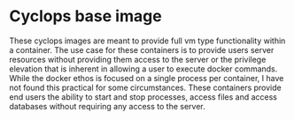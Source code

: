 # Cyclops base image
These cyclops images are meant to provide full vm type functionality within a container.  The use case for these containers is to provide users server resources without providing them access to the server or the privilege elevation that is inherent in allowing a user to execute docker commands.  While the docker ethos is focused on a single process per container, I have not found this practical for some circumstances. These containers provide end users the ability to start and stop processes, access files and access databases without requiring any access to the server.
